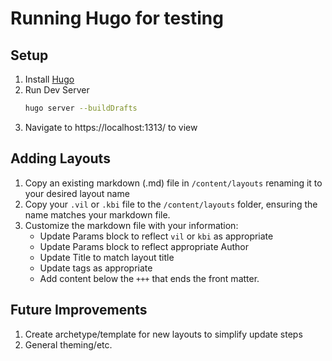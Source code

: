 # Running Hugo for testing

## Setup

1. Install [Hugo](https://gohugo.io/installation/)
2. Run Dev Server
   ```sh
   hugo server --buildDrafts
   ```
3. Navigate to https://localhost:1313/ to view

## Adding Layouts

1. Copy an existing markdown (.md) file in `/content/layouts` renaming it to
   your desired layout name
2. Copy your `.vil` or `.kbi` file to the `/content/layouts` folder, ensuring
   the name matches your markdown file.
3. Customize the markdown file with your information:
   - Update Params block to reflect `vil` or `kbi` as appropriate
   - Update Params block to reflect appropriate Author
   - Update Title to match layout title
   - Update tags as appropriate
   - Add content below the `+++` that ends the front matter.
   
## Future Improvements

1. Create archetype/template for new layouts to simplify update steps
2. General theming/etc.
